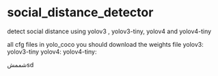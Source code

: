 # social_distance_detector
detect social distance using yolov3 , yolov3-tiny, yolov4 and yolov4-tiny

all cfg files in yolo_coco you should download the weights file 
yolov3:
yolov3-tiny
yolov4:
yolov4-tiny:

شممشsd
